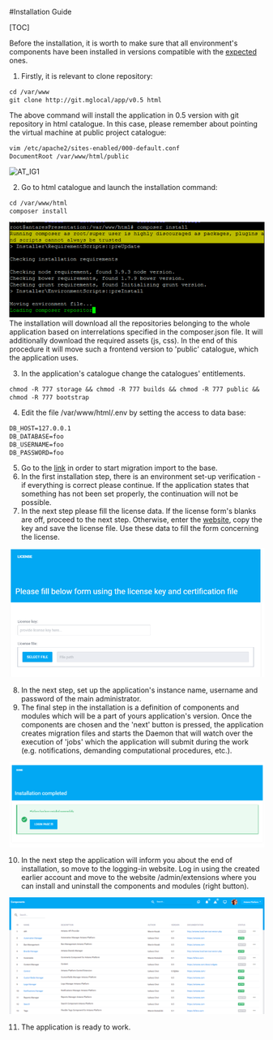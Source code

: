 #Installation Guide  

[TOC]

Before the installation, it is worth to make sure that all environment's components have been installed in versions compatible with the [expected](https://inbssoftware.atlassian.net/wiki/display/AS/Requirements) ones.  
  
1. Firstly, it is relevant to clone repository:  
<pre><code>cd /var/www
git clone http://git.mglocal/app/v0.5 html</code></pre> 
The above command will install the application in 0.5 version with git repository in html catalogue. 
In this case, please remember about pointing the virtual machine at public project catalogue:  
<pre><code>vim /etc/apache2/sites-enabled/000-default.conf  
DocumentRoot /var/www/html/public</code></pre>
  
  ![AT_IG1](/docs/img/docs/installation/installation_guide/AT_IG1.png)
  
2. Go to html catalogue and launch the installation command:  
<pre><code>cd /var/www/html
composer install</code></pre>
  
  ![AT_IG2](../img/docs/installation/installation_guide/At_IG2.png)  
  The installation will download all the repositories belonging to the whole application based on interrelations specified in the composer.json file. It will additionally download the required assets (js, css). In the end of this procedure it will move such a frontend version to 'public' catalogue, which the application uses.  

3. In the application's catalogue change the catalogues' entitlements.
<pre><code>chmod -R 777 storage && chmod -R 777 builds && chmod -R 777 public && chmod -R 777 bootstrap</code></pre>
  
4.  Edit the file /var/www/html/.env by setting the access to data base:
<pre><code>DB_HOST=127.0.0.1
DB_DATABASE=foo
DB_USERNAME=foo
DB_PASSWORD=foo</code></pre>
  
5. Go to the [link](http://127.0.0.1/admin/install) in order to start migration import to the base.
6. In the first installation step, there is an environment set-up verification - if everything is correct please continue. If the application states that something has not been set properly, the continuation will not be possible.
7. In the next step please fill the license data. If the license form's blanks are off, proceed to the next step. Otherwise, enter the [website](http://192.168.1.217/license), copy the key and save the license file. Use these data to fill the form concerning the license.
  
  ![AT_IG3](../img/docs/installation/installation_guide/AT_IG3.png)
  
8. In the next step, set up the application's instance name, username and password of the main administrator.
9. The final step in the installation is a definition of components and modules which will be a part of yours application's version. Once the components are chosen and the 'next' button is pressed, the application creates migration files and starts the Daemon that will watch over the execution of 'jobs' which the application will submit during the work (e.g. notifications, demanding computational procedures, etc.).
  
  ![AT_IG4](../img/docs/installation/installation_guide/AT_IG4.png)
  
10. In the next step the application will inform you about the end of installation, so move to the logging-in website. Log in using the created earlier account and move to the website /admin/extensions where you can install and uninstall the components and modules (right button).
  
  ![AT_IG5](../img/docs/installation/installation_guide/AT_IG5.png)
  
11. The application is ready to work.
